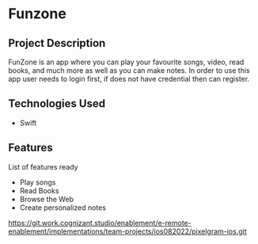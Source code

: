# Funzone

## Project Description

FunZone is an app where you can play your favourite songs, video, read books, and much more as well as you can make notes. In order to use this app user needs to login first, if does not have credential then can register.

## Technologies Used

* Swift

## Features

List of features ready
* Play songs
* Read Books
* Browse the Web
* Create personalized notes


https://git.work.cognizant.studio/enablement/e-remote-enablement/implementations/team-projects/ios082022/pixelgram-ios.git
